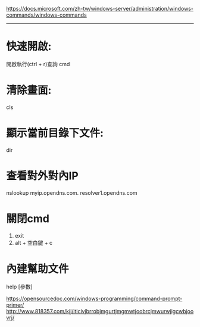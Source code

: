 https://docs.microsoft.com/zh-tw/windows-server/administration/windows-commands/windows-commands

----
# 快速開啟: 
開啟執行(ctrl + r)查詢 cmd

# 清除畫面: 
cls

# 顯示當前目錄下文件: 
dir

# 查看對外對內IP
nslookup myip.opendns.com. resolver1.opendns.com

# 關閉cmd
1. exit
2. alt + 空白鍵 + c


# 內建幫助文件
help [參數]

https://opensourcedoc.com/windows-programming/command-prompt-primer/
http://www.818357.com/kjj/iticivjbrrobjmgurtjmgmwtjoobrcjmwurwjigcwbjoovrj/